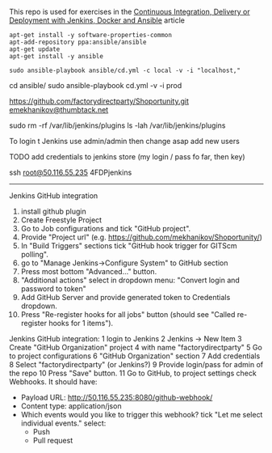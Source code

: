 This repo is used for exercises in the [Continuous Integration, Delivery or Deployment with Jenkins, Docker and Ansible](http://technologyconversations.com/2015/02/11/continuous-integration-delivery-or-deployment-with-jenkins-docker-and-ansible/) article

```
apt-get install -y software-properties-common
apt-add-repository ppa:ansible/ansible
apt-get update
apt-get install -y ansible
```

```
sudo ansible-playbook ansible/cd.yml -c local -v -i "localhost," 
```
cd ansible/
sudo ansible-playbook cd.yml  -v -i prod


https://github.com/factorydirectparty/Shoportunity.git
emekhanikov@thumbtack.net

sudo rm -rf /var/lib/jenkins/plugins
ls -lah /var/lib/jenkins/plugins

To login t Jenkins use admin/admin then change asap
add new users

TODO
add credentials to jenkins store (my login / pass fo far, then key)

ssh root@50.116.55.235
4FDPjenkins


---
Jenkins GitHub integration
1. install github plugin
2. Create Freestyle Project
2. Go to Job configurations and tick "GitHub project".
2. Provide "Project url" (e.g. https://github.com/mekhanikov/Shoportunity/)
2. In "Build Triggers" sections tick "GitHub hook trigger for GITScm polling".
2. go to "Manage Jenkins->Configure System" to GitHub section
3. Press most bottom "Advanced..." button.
4. "Additional actions" select in dropdown menu: "Convert login and password to token"
5. Add GitHub Server and provide generated token to Credentials dropdown.
6. Press "Re-register hooks for all jobs" button (should see "Called re-register hooks for 1 items").

Jenkins GitHub integration:
1 login to Jenkins
2 Jenkins -> New Item
3 Create "GitHub Organization" project
4 with name "factorydirectparty"
5 Go to project configurations
6 "GitHub Organization" section
7 Add credentials
8 Select "factorydirectparty" (or Jenkins?)
9 Provide login/pass for admin of the repo
10 Press "Save" button.
11 Go to GitHub, to project settings check Webhooks. 
It should have:
- Payload URL: http://50.116.55.235:8080/github-webhook/
- Content type: application/json
- Which events would you like to trigger this webhook?
  tick "Let me select individual events."
  select: 
  - Push
  - Pull request
